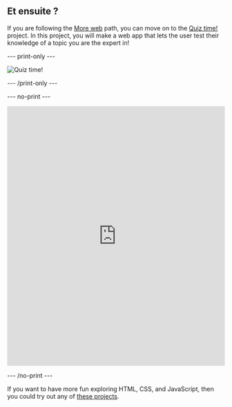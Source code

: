 ## Et ensuite ?

If you are following the [More web](https://projects.raspberrypi.org/en/raspberrypi/more-web) path, you can move on to the [Quiz time!](https://projects.raspberrypi.org/en/projects/quiz-time) project. In this project, you will make a web app that lets the user test their knowledge of a topic you are the expert in!

\--- print-only ---

![Quiz time!](images/quiztime-project.png)

\--- /print-only ---

\--- no-print ---

<iframe src="https://editor.raspberrypi.org/en/embed/viewer/quiz-time-animals" width="100%" height="600" frameborder="0" marginwidth="0" marginheight="0" allowfullscreen> 
</iframe>

\--- /no-print ---

If you want to have more fun exploring HTML, CSS, and JavaScript, then you could try out any of [these projects](https://projects.raspberrypi.org/en/projects?software%5B%5D=html-css-javascript).
